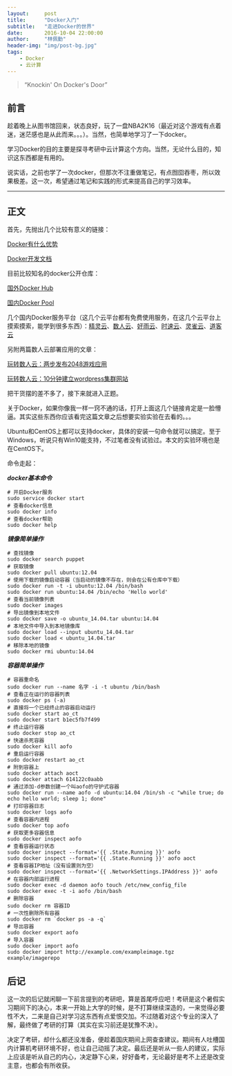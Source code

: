 ```yaml
---
layout:     post
title:      "Docker入门"
subtitle:   "走进Docker的世界"
date:       2016-10-04 22:00:00
author:     "林佩勤"
header-img: "img/post-bg.jpg"
tags:
    - Docker
    - 云计算
---
```


> “Knockin' On Docker's Door”


## 前言

趁着晚上从图书馆回来，状态良好，玩了一盘NBA2K16（最近对这个游戏有点着迷，迷茫感也是从此而来。。。）。当然，也简单地学习了一下docker。

学习Docker的目的主要是探寻考研中云计算这个方向。当然，无论什么目的，知识这东西都是有用的。

说实话，之前也学了一次docker，但那次不注重做笔记，有点囫囵吞枣，所以效果极差。这一次，希望通过笔记和实践的形式来提高自己的学习效率。

---

## 正文

首先，先抛出几个比较有意义的链接：

[Docker有什么优势](https://www.zhihu.com/question/22871084/answer/88293837)

[Docker开发文档](https://docs.docker.com/)

目前比较知名的docker公开仓库：

[国外Docker Hub](https://hub.docker.com)

[国内Docker Pool](http://www.dockerpool.com)

几个国内Docker服务平台（这几个云平台都有免费使用服务，在这几个云平台上摸索摸索，能学到很多东西）：[精灵云](https://www.ghostcloud.cn/home/home.html)、[数人云](https://www.shurenyun.com/)、[好雨云](https://www.goodrain.com/)、[时速云](https://www.tenxcloud.com/)、[灵雀云](http://www.alauda.cn/)、[道客云](https://www.daocloud.io/)

另附两篇数人云部署应用的文章：

[玩转数人云：两步发布2048游戏应用](http://www.jingyuyun.com/article/2157.html)

[玩转数人云：10分钟建立wordpress集群网站](http://blog.dataman-inc.com/20151119-shurenyun-wordpress/)

把干货摆的差不多了，接下来就进入正题。

关于Docker，如果你像我一样一窍不通的话，打开上面这几个链接肯定是一脸懵逼。其实这些东西你应该看完这篇文章之后想要实验实验在去看的。。。

Ubuntu和CentOS上都可以支持docker，具体的安装一句命令就可以搞定。至于Windows，听说只有Win10能支持，不过笔者没有试验过。本文的实验环境也是在CentOS下。

命令走起：

***docker基本命令***

```shell
# 开启Docker服务
sudo service docker start
# 查看docker信息
sudo docker info
# 查看docker帮助
sudo docker help
```

***镜像简单操作***

```shell
# 查找镜像
sudo docker search puppet
# 获取镜像
sudo docker pull ubuntu:12.04
# 使用下载的镜像启动容器（当启动的镜像不存在，则会在公有仓库中下载）
sudo docker run -t -i ubuntu:12.04 /bin/bash
sudo docker run ubuntu:14.04 /bin/echo 'Hello world'
# 查看当前镜像列表
sudo docker images
# 导出镜像到本地文件
sudo docker save -o ubuntu_14.04.tar ubuntu:14.04
# 本地文件中导入到本地镜像库
sudo docker load --input ubuntu_14.04.tar
sudo docker load < ubuntu_14.04.tar
# 移除本地的镜像
sudo docker rmi ubuntu:14.04
```

***容器简单操作***

```shell
# 容器重命名
sudo docker run --name 名字 -i -t ubuntu /bin/bash
# 查看正在运行的容器列表
sudo docker ps (-a)
# 直接将一个已经终止的容器启动运行
sudo docker start ao_ct
sudo docker start b1ec5fb7f499
# 终止运行容器
sudo docker stop ao_ct
# 快速杀死容器
sudo docker kill aofo
# 重启运行容器
sudo docker restart ao_ct
# 附到容器上
sudo docker attach aoct
sudo docker attach 614122c0aabb
# 通过添加-d参数创建一个叫aofo的守护式容器
sudo docker run --name aofo -d ubuntu:14.04 /bin/sh -c "while true; do echo hello world; sleep 1; done"
# 打印容器日志
sudo docker logs aofo
# 查看容器内进程
sudo docker top aofo
# 获取更多容器信息
sudo docker inspect aofo
# 查看容器运行状态
sudo docker inspect --format='{{ .State.Running }}' aofo
sudo docker inspect --format='{{ .State.Running }}' aofo aoct
# 查看容器IP地址（没有设置则为空）
sudo docker inspect --format='{{ .NetworkSettings.IPAddress }}' aofo
# 在容器内部运行进程
sudo docker exec -d daemon aofo touch /etc/new_config_file
sudo docker exec -t -i aofo /bin/bash
# 删除容器
sudo docker rm 容器ID
# 一次性删除所有容器
sudo docker rm `docker ps -a -q`
# 导出容器
sudo docker export aofo
# 导入容器
sudo docker import aofo
sudo docker import http://example.com/exampleimage.tgz example/imagerepo
```

## 后记

这一次的后记就闲聊一下前言提到的考研吧，算是首尾呼应吧！考研是这个暑假实习期间下的决心，本来一开始上大学的时候，是不打算继续深造的，一来觉得必要性不大，二来是自己对学习这东西有点爱恨交加。不过随着对这个专业的深入了解，最终做了考研的打算（其实在实习前还是犹豫不决）。

决定了考研，却什么都还没准备，便趁着国庆期间上网查查建议。期间有人吐槽国内计算机考研环境不好，也让自己动摇了决定。最后还是听从一些人的建议，实际上应该是听从自己的内心，决定静下心来，好好备考，无论最好是考不上还是改变主意，也都会有所收获。

